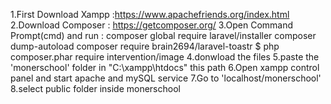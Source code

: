 1.First Download Xampp :https://www.apachefriends.org/index.html
2.Download Composer : https://getcomposer.org/
3.Open Command Prompt(cmd)
and run : composer global require laravel/installer
composer dump-autoload
composer require brain2694/laravel-toastr
$ php composer.phar require intervention/image
4.donwload the files
5.paste the 'monerschool' folder in "C:\xampp\htdocs" this path
6.Open xampp control panel and start apache and mySQL service
7.Go to 'localhost/monerschool'
8.select public folder inside monerschool
